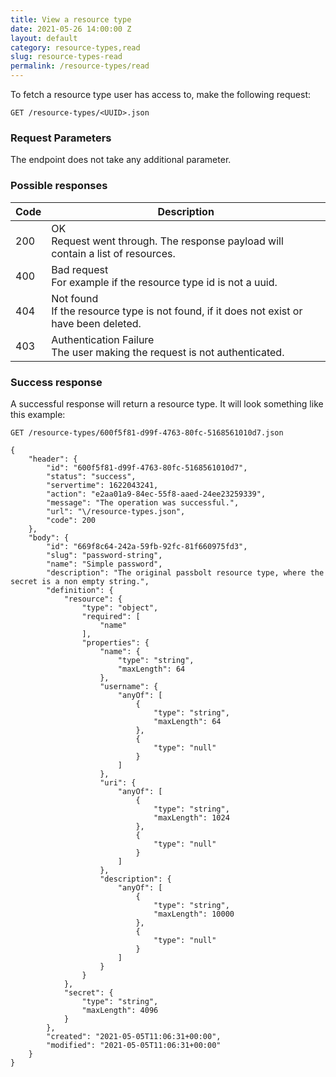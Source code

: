 ```yaml
---
title: View a resource type
date: 2021-05-26 14:00:00 Z
layout: default
category: resource-types,read
slug: resource-types-read
permalink: /resource-types/read
---
```


To fetch a resource type user has access to, make the following request:
```
GET /resource-types/<UUID>.json
```

### Request Parameters

The endpoint does not take any additional parameter.

### Possible responses

<table class="table-parameters">
    <thead>
        <tr>
            <th>Code</th>
            <th>Description</th>
        </tr>
    </thead>
    <tbody>
        <tr>
            <td>200</td>
            <td>OK<br/>
            Request went through. The response payload will contain a list of resources.</td>
        </tr>
        <tr>
            <td>400</td>
            <td>Bad request<br/>
            For example if the resource type id is not a uuid.</td>
        </tr>
        <tr>
            <td>404</td>
            <td>Not found<br/>
            If the resource type is not found, if it does not exist or have been deleted.</td>
        </tr>
        <tr>
            <td>403</td>
            <td>Authentication Failure<br/>
            The user making the request is not authenticated.</td>
        </tr>
    </tbody>
</table>

### Success response
A successful response will return a resource type.
It will look something like this example:
```
GET /resource-types/600f5f81-d99f-4763-80fc-5168561010d7.json
```
```
{
    "header": {
        "id": "600f5f81-d99f-4763-80fc-5168561010d7",
        "status": "success",
        "servertime": 1622043241,
        "action": "e2aa01a9-84ec-55f8-aaed-24ee23259339",
        "message": "The operation was successful.",
        "url": "\/resource-types.json",
        "code": 200
    },
    "body": {
        "id": "669f8c64-242a-59fb-92fc-81f660975fd3",
        "slug": "password-string",
        "name": "Simple password",
        "description": "The original passbolt resource type, where the secret is a non empty string.",
        "definition": {
            "resource": {
                "type": "object",
                "required": [
                    "name"
                ],
                "properties": {
                    "name": {
                        "type": "string",
                        "maxLength": 64
                    },
                    "username": {
                        "anyOf": [
                            {
                                "type": "string",
                                "maxLength": 64
                            },
                            {
                                "type": "null"
                            }
                        ]
                    },
                    "uri": {
                        "anyOf": [
                            {
                                "type": "string",
                                "maxLength": 1024
                            },
                            {
                                "type": "null"
                            }
                        ]
                    },
                    "description": {
                        "anyOf": [
                            {
                                "type": "string",
                                "maxLength": 10000
                            },
                            {
                                "type": "null"
                            }
                        ]
                    }
                }
            },
            "secret": {
                "type": "string",
                "maxLength": 4096
            }
        },
        "created": "2021-05-05T11:06:31+00:00",
        "modified": "2021-05-05T11:06:31+00:00"
    }
}
```